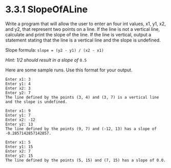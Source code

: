 # 3.3.1 SlopeOfALine
Write a program that will allow the user to enter an four int values, x1, y1, x2, and y2, that represent two points on a line. If the line is not a vertical line, calculate and print the slope of the line. If the line is vertical, output a statement stating that the line is a vertical line and the slope is undefined.

Slope formula: `slope = (y2 - y1) / (x2 - x1)`

<i>Hint: 1/2 should result in a slope of</i> `0.5`

Here are some sample runs. Use this format for your output.
```
Enter x1: 3
Enter y1: 4
Enter x2: 3
Enter y2: 7
The line defined by the points (3, 4) and (3, 7) is a vertical line and the slope is undefined.

Enter x1: 9
Enter y1: 7
Enter x2: -12
Enter y2: 13
The line defined by the points (9, 7) and (-12, 13) has a slope of -0.2857142857142857.

Enter x1: 5
Enter y1: 15
Enter x2: 7
Enter y2: 15
The line defined by the points (5, 15) and (7, 15) has a slope of 0.0.
```